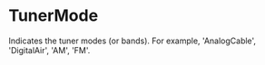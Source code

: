 TunerMode
=========

Indicates the tuner modes (or bands).  For example, 'AnalogCable', 'DigitalAir', 'AM', 'FM'.
